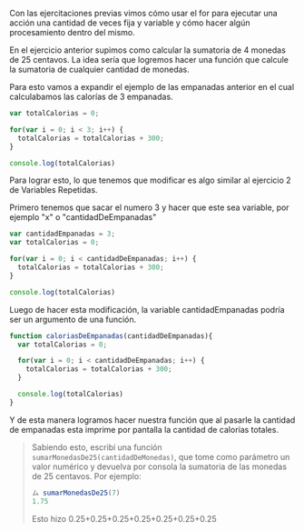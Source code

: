 Con las ejercitaciones previas vimos cómo usar el for para ejecutar una acción una cantidad de veces fija y variable y cómo hacer algún procesamiento dentro del mismo.

En el ejercicio anterior supimos como calcular la sumatoria de 4 monedas de 25 centavos.
La idea sería que logremos hacer una función que calcule la sumatoria de cualquier cantidad de monedas.

Para esto vamos a expandir el ejemplo de las empanadas anterior en el cual calculabamos las calorías de 3 empanadas.

```javascript
var totalCalorias = 0; 

for(var i = 0; i < 3; i++) {
  totalCalorias = totalCalorias + 300;
}

console.log(totalCalorias)
```

Para lograr esto, lo que tenemos que modificar es algo similar al ejercicio 2 de Variables Repetidas.

Primero tenemos que sacar el numero 3 y hacer que este sea variable, por ejemplo "x" o "cantidadDeEmpanadas"

```javascript
var cantidadEmpanadas = 3;
var totalCalorias = 0; 

for(var i = 0; i < cantidadDeEmpanadas; i++) {
  totalCalorias = totalCalorias + 300;
}

console.log(totalCalorias)
```
Luego de hacer esta modificación, la variable cantidadEmpanadas podría ser un argumento de una función.

```javascript
function caloriasDeEmpanadas(cantidadDeEmpanadas){
  var totalCalorias = 0; 

  for(var i = 0; i < cantidadDeEmpanadas; i++) {
    totalCalorias = totalCalorias + 300;
  }

  console.log(totalCalorias)
}
```

Y de esta manera logramos hacer nuestra función que al pasarle la cantidad de empanadas esta imprime por pantalla la cantidad de calorías totales.


> Sabiendo esto, escribí una función `sumarMonedasDe25(cantidadDeMonedas)`, que tome como parámetro un valor numérico y devuelva por consola la sumatoria de las monedas de 25 centavos.
Por ejemplo: 
> 
> ```javascript
> ム sumarMonedasDe25(7)
> 1.75
> ```
> Esto hizo 0.25+0.25+0.25+0.25+0.25+0.25+0.25
